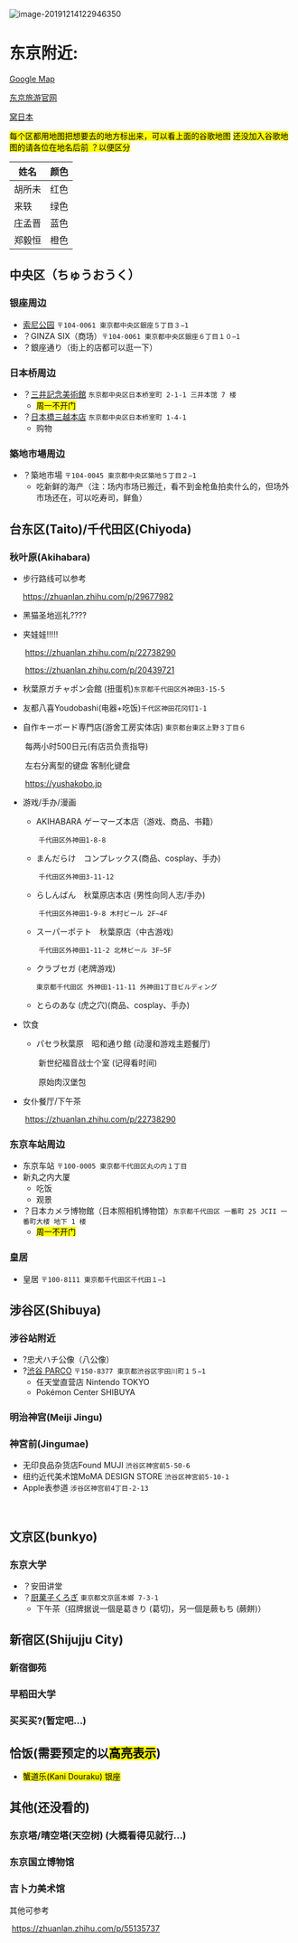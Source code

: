 
![image-20191214122946350](https://tva1.sinaimg.cn/large/006tNbRwly1g9w53a65pwj30xe0nikjl.jpg)

# 东京附近:
[Google Map](https://drive.google.com/open?id=1dLZIDPDTCEggfbseCkc7ACiNJ22XU7Aw&usp=sharing)

[东京旅游官网](https://www.gotokyo.org/cn/index.html)

[窝日本](https://wow-japan.com/)

<mark>每个区都用地图把想要去的地方标出来，可以看上面的谷歌地图</mark>
<mark>还没加入谷歌地图的请各位在地名后前 ？以便区分</mark>

| 姓名   | 颜色 |
| ----- | --- |
| 胡所未 | 红色 |
| 来轶   | 绿色 |
| 庄孟晋 | 蓝色 |
| 郑毅恒 | 橙色 |

## 中央区（ちゅうおうく）

### 银座周边
* [索尼公园](https://www.ginzasonypark.jp/e/) `〒104-0061 東京都中央区銀座５丁目３−1`
* ？GINZA SIX（商场）`〒104-0061 東京都中央区銀座６丁目１０−1`
* ？銀座通り（街上的店都可以逛一下）

### 日本桥周边
* ？[三井記念美術館](http://www.mitsui-museum.jp/) `东京都中央区日本桥室町 2-1-1 三井本馆 7 楼`
    * <mark>周一不开门</mark>
* ？[日本橋三越本店](https://www.mitsukoshi.mistore.jp/nihombashi.html) `东京都中央区日本桥室町 1-4-1`
    * 购物
### 築地市場周边
* ？築地市場 `〒104-0045 東京都中央区築地５丁目２−1`
    * 吃新鲜的海产（注：场内市场已搬迁，看不到金枪鱼拍卖什么的，但场外市场还在，可以吃寿司，鲜鱼）

## 台东区(Taito)/千代田区(Chiyoda)

### 秋叶原(Akihabara)

* 步行路线可以参考

    https://zhuanlan.zhihu.com/p/29677982

- 黑猫圣地巡礼????

- 夹娃娃!!!!!

    ​	https://zhuanlan.zhihu.com/p/22738290

    ​	https://zhuanlan.zhihu.com/p/20439721

- 秋葉原ガチャポン会館 (扭蛋机)`东京都千代田区外神田3-15-5`	

- 友都八喜Youdobashi(电器+吃饭)`千代区神田花冈钉1-1`
- 自作キーボード専門店(游舍工房实体店) `東京都台東区上野３丁目６`

    ​	每两小时500日元(有店员负责指导)

    ​	左右分离型的键盘 客制化键盘

    ​	https://yushakobo.jp

- 游戏/手办/漫画

    - AKIHABARA ゲーマーズ本店（游戏、商品、书籍）

        ​	`千代田区外神田1-8-8`

    - まんだらけ　コンプレックス(商品、cosplay、手办)

        ​	`千代田区外神田3-11-12`

    - らしんばん　秋葉原店本店 (男性向同人志/手办)

        ​	`千代田区外神田1-9-8 木村ビール 2F~4F`

    - スーパーポテト　秋葉原店（中古游戏)

        ​	`千代田区外神田1-11-2 北林ビール 3F~5F`

    - クラブセガ (老牌游戏)

        ​	`東京都千代田区 外神田1-11-11 外神田1丁目ビルディング`

    * とらのあな (虎之穴)(商品、cosplay、手办)

- 饮食

    - パセラ秋葉原　昭和通り館 (动漫和游戏主题餐厅)

        ​	新世纪福音战士个室 (记得看时间)

        ​	原始肉汉堡包

- 女仆餐厅/下午茶

    ​	https://zhuanlan.zhihu.com/p/22738290

###      东京车站周边
* 东京车站 `〒100-0005 東京都千代田区丸の内１丁目`
* 新丸之内大厦
    * 吃饭
    * 观景
* ？日本カメラ博物館（日本照相机博物馆）`东京都千代田区 一番町 25 JCII 一番町大楼 地下 1 楼`
    * <mark>周一不开门</mark>
###     皇居
* 皇居 `〒100-8111 東京都千代田区千代田１−1`






## 涉谷区(Shibuya)

### 		涉谷站附近
* ?忠犬ハチ公像（八公像）
* ?[渋谷 PARCO](shibuya.parco.jp) `〒150-8377 東京都渋谷区宇田川町１５−1`
    * 任天堂直营店 Nintendo TOKYO
    * Pokémon Center SHIBUYA

### 		明治神宫(Meiji Jingu)

### 		神宮前(Jingumae)

* 无印良品杂货店Found MUJI `渋谷区神宮前5-50-6`
* 纽约近代美术馆MoMA DESIGN STORE  `渋谷区神宮前5-10-1`
* Apple表参道 `涉谷区神宫前4丁目-2-13`

​			

## 文京区(bunkyo)

### 		东京大学
* ？安田讲堂
* ？[厨菓子くろぎ](http://www.wagashi-kurogi.co.jp/) `東京都文京區本鄉 7-3-1`
    * 下午茶（招牌据说一個是葛きり (葛切)，另一個是蕨もち (蕨餅)）


## 新宿区(Shijujju City)
###         新宿御苑

### 		早稻田大学

### 		买买买?(暂定吧...)

## 		恰饭(需要预定的以<mark>高亮表示</mark>)

* <mark>蟹道乐(Kani Douraku) 银座</mark>



## 其他(还没看的)

### 	东京塔/晴空塔(天空树) (大概看得见就行...)

### 	东京国立博物馆

### 	吉卜力美术馆



其他可参考

​	https://zhuanlan.zhihu.com/p/55135737

